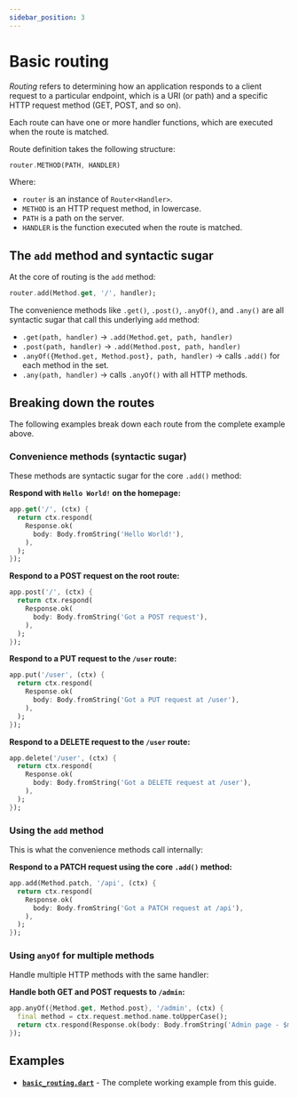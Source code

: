 ```yaml
---
sidebar_position: 3
---
```


# Basic routing

_Routing_ refers to determining how an application responds to a client request to a particular endpoint, which is a URI (or path) and a specific HTTP request method (GET, POST, and so on).

Each route can have one or more handler functions, which are executed when the route is matched.

Route definition takes the following structure:

```dart
router.METHOD(PATH, HANDLER)
```

Where:

- `router` is an instance of `Router<Handler>`.
- `METHOD` is an HTTP request method, in lowercase.
- `PATH` is a path on the server.
- `HANDLER` is the function executed when the route is matched.

## The `add` method and syntactic sugar

At the core of routing is the `add` method:

```dart
router.add(Method.get, '/', handler);
```

The convenience methods like `.get()`, `.post()`, `.anyOf()`, and `.any()` are all syntactic sugar that call this underlying `add` method:

- `.get(path, handler)` → `.add(Method.get, path, handler)`
- `.post(path, handler)` → `.add(Method.post, path, handler)`
- `.anyOf({Method.get, Method.post}, path, handler)` → calls `.add()` for each method in the set.
- `.any(path, handler)` → calls `.anyOf()` with all HTTP methods.

## Breaking down the routes

The following examples break down each route from the complete example above.

### Convenience methods (syntactic sugar)

These methods are syntactic sugar for the core `.add()` method:

**Respond with `Hello World!` on the homepage:**

```dart
app.get('/', (ctx) {
  return ctx.respond(
    Response.ok(
      body: Body.fromString('Hello World!'),
    ),
  );
});
```

**Respond to a POST request on the root route:**

```dart
app.post('/', (ctx) {
  return ctx.respond(
    Response.ok(
      body: Body.fromString('Got a POST request'),
    ),
  );
});
```

**Respond to a PUT request to the `/user` route:**

```dart
app.put('/user', (ctx) {
  return ctx.respond(
    Response.ok(
      body: Body.fromString('Got a PUT request at /user'),
    ),
  );
});
```

**Respond to a DELETE request to the `/user` route:**

```dart
app.delete('/user', (ctx) {
  return ctx.respond(
    Response.ok(
      body: Body.fromString('Got a DELETE request at /user'),
    ),
  );
});
```

### Using the `add` method

This is what the convenience methods call internally:

**Respond to a PATCH request using the core `.add()` method:**

```dart
app.add(Method.patch, '/api', (ctx) {
  return ctx.respond(
    Response.ok(
      body: Body.fromString('Got a PATCH request at /api'),
    ),
  );
});
```

### Using `anyOf` for multiple methods

Handle multiple HTTP methods with the same handler:

**Handle both GET and POST requests to `/admin`:**

```dart
app.anyOf({Method.get, Method.post}, '/admin', (ctx) {
  final method = ctx.request.method.name.toUpperCase();
  return ctx.respond(Response.ok(body: Body.fromString('Admin page - $method request')));
});
```

## Examples

- **[`basic_routing.dart`](https://github.com/serverpod/relic/blob/main/example/basic_routing.dart)** - The complete working example from this guide.
